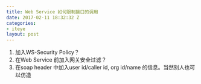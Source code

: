 ```yaml
---
title: Web Service 如何限制接口的调用
date: 2017-02-11 18:32:32 Z
categories:
- iteye
layout: post
---
```


 1. 加入WS-Security Policy？   
 2. 在Web Service 前加入网关安全过滤？  
 3. 在soap header 中加入user id/caller id, org id/name 的信息。当然别人也可以仿造
